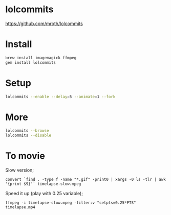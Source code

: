 lolcommits
==========

https://github.com/mroth/lolcommits



Install
=======

```bash
brew install imagemagick ffmpeg
gem install lolcommits
```



Setup
=====

```bash
lolcommits --enable --delay=5 --animate=1 --fork
```



More
====

```bash
lolcommits --browse
lolcommits --disable
```



To movie
========

Slow version;

    convert `find . -type f -name "*.gif" -print0 | xargs -0 ls -tlr | awk '{print $9}'` timelapse-slow.mpeg
    
Speed it up (play with 0.25 variable);

    ffmpeg -i timelapse-slow.mpeg -filter:v "setpts=0.25*PTS" timelapse.mp4
